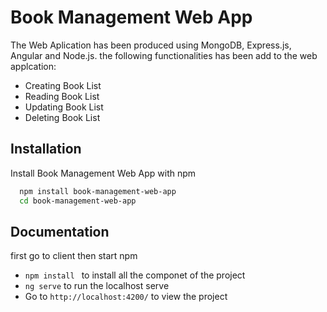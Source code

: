 
# Book Management Web App

The Web Aplication has been produced using MongoDB, Express.js, Angular and Node.js.
the following functionalities has been add to the web applcation:

- Creating Book List
- Reading Book List
- Updating Book List
- Deleting Book List



## Installation

Install Book Management Web App with npm

```bash
  npm install book-management-web-app
  cd book-management-web-app
```
    
## Documentation


first go to client then start npm

- ```npm install ``` to install all the componet of the project
- ```ng serve``` to run the localhost serve
- Go to ```http://localhost:4200/``` to view the project

